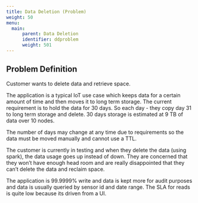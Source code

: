 ```yaml
---
title: Data Deletion (Problem)
weight: 50
menu:
  main:
      parent: Data Deletion
      identifier: ddproblem
      weight: 501
---
```


## Problem Definition

Customer wants to delete data and retrieve space. 

The application is a typical IoT use case which keeps data for a certain amount of time and then moves it to long term storage. 
The current requirement is to hold the data for 30 days. So each day - they copy day 31 to long term storage and delete. 30 days storage is estimated at 9 TB of data over 10 nodes. 

The number of days may change at any time due to requirements so the data must be moved manually and cannot use a TTL. 

The customer is currently in testing and when they delete the data (using spark), the data usage goes up instead of down. They are concerned that they won’t have enough head room and are really disappointed that they can’t delete the data and reclaim space. 

The application is 99.9999% write and data is kept more for audit purposes and data is usually queried by sensor id and date range. The SLA for reads is quite low because its driven from a UI. 
